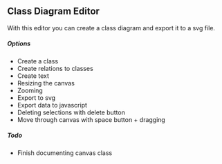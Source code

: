 ## Class Diagram Editor

With this editor you can create a class diagram and export it to a svg file.

##### Options

- Create a class
- Create relations to classes
- Create text
- Resizing the canvas
- Zooming
- Export to svg
- Export data to javascript
- Deleting selections with delete button
- Move through canvas with space button + dragging

##### Todo

- Finish documenting canvas class